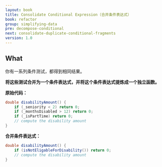 ```yaml
---
layout: book
title: Consolidate Conditional Expression（合并条件表达式）
book: refactor
group: simplifying-data
pre: decompose-conditional
next: consolidate-duplicate-conditional-fragments
version: 1.0
---
```



## What

你有一系列条件测试，都得到相同结果。

**将这些测试合并为一个条件表达式，并将这个条件表达式提炼成一个独立函数。**


**原始代码：**

```java
double disabilityAmount() {
    if (_seniority < 2) return 0;
    if (_monthsDisabled > 12) return 0;
    if (_isPartTime) return 0;
    // compute the disability amount
}
```

**合并条件表达式：**

```java
double disabilityAmount() {
    if (isNotEligableForDisability()) return 0;
    // compute the disability amount
}
```